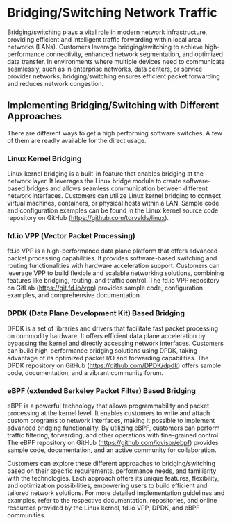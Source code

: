 # Bridging/Switching Network Traffic

Bridging/switching plays a vital role in modern network infrastructure, providing efficient and intelligent traffic forwarding within local area networks (LANs). Customers leverage bridging/switching to achieve high-performance connectivity, enhanced network segmentation, and optimized data transfer. In environments where multiple devices need to communicate seamlessly, such as in enterprise networks, data centers, or service provider networks, bridging/switching ensures efficient packet forwarding and reduces network congestion.

## Implementing Bridging/Switching with Different Approaches
There are different ways to get a high performing software switches. A few of them are readly available for the direct usage. 

### Linux Kernel Bridging
Linux kernel bridging is a built-in feature that enables bridging at the network layer. It leverages the Linux bridge module to create software-based bridges and allows seamless communication between different network interfaces. Customers can utilize Linux kernel bridging to connect virtual machines, containers, or physical hosts within a LAN. Sample code and configuration examples can be found in the Linux kernel source code repository on GitHub (https://github.com/torvalds/linux).

### fd.io VPP (Vector Packet Processing)
fd.io VPP is a high-performance data plane platform that offers advanced packet processing capabilities. It provides software-based switching and routing functionalities with hardware acceleration support. Customers can leverage VPP to build flexible and scalable networking solutions, combining features like bridging, routing, and traffic control. The fd.io VPP repository on GitLab (https://git.fd.io/vpp) provides sample code, configuration examples, and comprehensive documentation.

### DPDK (Data Plane Development Kit) Based Bridging
DPDK is a set of libraries and drivers that facilitate fast packet processing on commodity hardware. It offers efficient data plane acceleration by bypassing the kernel and directly accessing network interfaces. Customers can build high-performance bridging solutions using DPDK, taking advantage of its optimized packet I/O and forwarding capabilities. The DPDK repository on GitHub (https://github.com/DPDK/dpdk) offers sample code, documentation, and a vibrant community forum.

### eBPF (extended Berkeley Packet Filter) Based Bridging
eBPF is a powerful technology that allows programmability and packet processing at the kernel level. It enables customers to write and attach custom programs to network interfaces, making it possible to implement advanced bridging functionality. By utilizing eBPF, customers can perform traffic filtering, forwarding, and other operations with fine-grained control. The eBPF repository on GitHub (https://github.com/iovisor/ebpf) provides sample code, documentation, and an active community for collaboration.

Customers can explore these different approaches to bridging/switching based on their specific requirements, performance needs, and familiarity with the technologies. Each approach offers its unique features, flexibility, and optimization possibilities, empowering users to build efficient and tailored network solutions. For more detailed implementation guidelines and examples, refer to the respective documentation, repositories, and online resources provided by the Linux kernel, fd.io VPP, DPDK, and eBPF communities.
